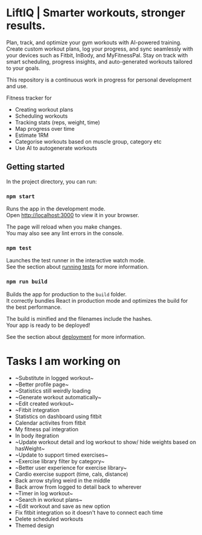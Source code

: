 # LiftIQ | Smarter workouts, stronger results.

Plan, track, and optimize your gym workouts with AI-powered training. Create custom workout plans, log your progress, and sync seamlessly with your devices such as Fitbit, InBody, and MyFitnessPal. Stay on track with smart scheduling, progress insights, and auto-generated workouts tailored to your goals.

This repository is a continuous work in progress for personal development and use.

Fitness tracker for

- Creating workout plans
- Scheduling workouts
- Tracking stats (reps, weight, time)
- Map progress over time
- Estimate 1RM
- Categorise workouts based on muscle group, category etc
- Use AI to autogenerate workouts

## Getting started

In the project directory, you can run:

### `npm start`

Runs the app in the development mode.\
Open [http://localhost:3000](http://localhost:3000) to view it in your browser.

The page will reload when you make changes.\
You may also see any lint errors in the console.

### `npm test`

Launches the test runner in the interactive watch mode.\
See the section about [running tests](https://facebook.github.io/create-react-app/docs/running-tests) for more information.

### `npm run build`

Builds the app for production to the `build` folder.\
It correctly bundles React in production mode and optimizes the build for the best performance.

The build is minified and the filenames include the hashes.\
Your app is ready to be deployed!

See the section about [deployment](https://facebook.github.io/create-react-app/docs/deployment) for more information.

# Tasks I am working on

- ~Substitute in logged workout~
- ~Better profile page~
- ~Statistics still weirdly loading
- ~Generate workout automatically~
- ~Edit created workout~
- ~Fitbit integration
- Statistics on dashboard using fitbit
- Calendar activites from fitbit
- My fitness pal integration
- In body itegration
- ~Update workout detail and log workout to show/ hide weights based on hasWeight~
- ~Update to support timed exercises~
- ~Exercise library filter by category~
- ~Better user experience for exercise library~
- Cardio exercise support (time, cals, distance)
- Back arrow styling weird in the middle
- Back arrow from logged to detail back to wherever
- ~Timer in log workout~
- ~Search in workout plans~
- ~Edit workout and save as new option
- Fix fitbit integration so it doesn't have to connect each time
- Delete scheduled workouts
- Themed design
